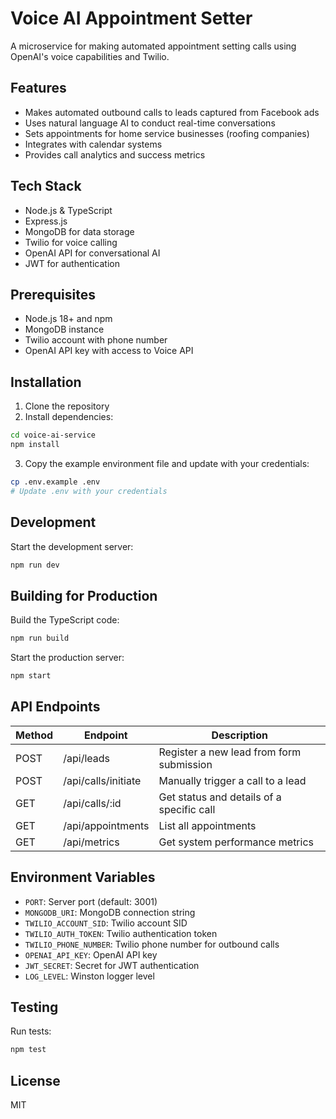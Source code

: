 # Voice AI Appointment Setter

A microservice for making automated appointment setting calls using OpenAI's voice capabilities and Twilio.

## Features

- Makes automated outbound calls to leads captured from Facebook ads
- Uses natural language AI to conduct real-time conversations
- Sets appointments for home service businesses (roofing companies)
- Integrates with calendar systems
- Provides call analytics and success metrics

## Tech Stack

- Node.js & TypeScript
- Express.js
- MongoDB for data storage
- Twilio for voice calling
- OpenAI API for conversational AI
- JWT for authentication

## Prerequisites

- Node.js 18+ and npm
- MongoDB instance
- Twilio account with phone number
- OpenAI API key with access to Voice API

## Installation

1. Clone the repository
2. Install dependencies:
```bash
cd voice-ai-service
npm install
```
3. Copy the example environment file and update with your credentials:
```bash
cp .env.example .env
# Update .env with your credentials
```

## Development

Start the development server:

```bash
npm run dev
```

## Building for Production

Build the TypeScript code:

```bash
npm run build
```

Start the production server:

```bash
npm start
```

## API Endpoints

| Method | Endpoint | Description |
|--------|----------|-------------|
| POST | /api/leads | Register a new lead from form submission |
| POST | /api/calls/initiate | Manually trigger a call to a lead |
| GET | /api/calls/:id | Get status and details of a specific call |
| GET | /api/appointments | List all appointments |
| GET | /api/metrics | Get system performance metrics |

## Environment Variables

- `PORT`: Server port (default: 3001)
- `MONGODB_URI`: MongoDB connection string
- `TWILIO_ACCOUNT_SID`: Twilio account SID
- `TWILIO_AUTH_TOKEN`: Twilio authentication token
- `TWILIO_PHONE_NUMBER`: Twilio phone number for outbound calls
- `OPENAI_API_KEY`: OpenAI API key
- `JWT_SECRET`: Secret for JWT authentication
- `LOG_LEVEL`: Winston logger level

## Testing

Run tests:

```bash
npm test
```

## License

MIT 